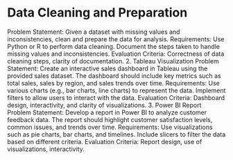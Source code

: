 # Data Cleaning and Preparation
Problem Statement: Given a dataset with missing values and inconsistencies, clean and
prepare the data for analysis.
Requirements:
Use Python or R to perform data cleaning.
Document the steps taken to handle missing values and inconsistencies.
Evaluation Criteria: Correctness of data cleaning steps, clarity of documentation.
2. Tableau Visualization
Problem Statement: Create an interactive sales dashboard in Tableau using the provided sales
dataset. The dashboard should include key metrics such as total sales, sales by region, and
sales trends over time.
Requirements:
Use various charts (e.g., bar charts, line charts) to represent the data.
Implement filters to allow users to interact with the data.
Evaluation Criteria: Dashboard design, interactivity, and clarity of visualizations.
3. Power BI Report
Problem Statement: Develop a report in Power BI to analyze customer feedback data. The
report should highlight customer satisfaction levels, common issues, and trends over time.
Requirements:
Use visualizations such as pie charts, bar charts, and timelines.
Include slicers to filter the data based on different criteria.
Evaluation Criteria: Report design, use of visualizations, interactivity.
